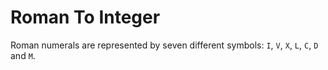 # Roman To Integer

Roman numerals are represented by seven different symbols: ```I```, ```V```, ```X```, ```L```, ```C```, ```D``` and ```M```.
